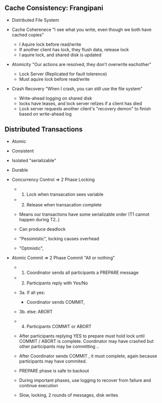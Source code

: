 ## Cache Consistency: Frangipani
  - Distributed File System

  - Cache Coherenece "I see what you write, even though we both have cached copies"
    - I Aquire lock before read/write
    - If another client has lock, they flush data, release lock
    - I aquire lock, and shared disk is updated
  - Atomicity "Our actions are resolved, they don't overwrite eachother" 
    - Lock Server (Replicated for fault tolerence)
    - Must aquire lock before read/write 
  - Crash Recovery "When I crash, you can still use the file system"
    - Write-ahead logging on shared disk
    - locks have leases, and lock server relizes if a client has died
    - Lock server requests another client's "recovery demon" to finish based on write-ahead log

## Distributed Transactions
  - Atomic
  - Consistent
  - Isolated "serializable"
  - Durable

  - Concurrency Control => 2 Phase Locking
    - 1. Lock when transacation sees variable
    - 2. Release when transacation complete

    - Means our transactions have some serializable order (T1 cannot happen during T2..)
    - Can produce deadlock
    - "Pessimistic", locking causes overhead
    - "Optmistic", 

  - Atomic Commit => 2 Phase Commit "All or nothing"
    - 1. Coordinator sends all participants a PREPARE message
    - 2. Participants reply with Yes/No
    - 3a. If all yes: 
      - Coordinator sends COMMIT, 
    - 3b. else: ABORT
    - 4. Participants COMMIT or ABORT

    - After participants replying YES to prepare must hold lock until COMMIT / ABORT is complete. Coordinator may have crashed but other participants may be committing ..
    - After Coordinator sends COMMIT , it must complete, again because participants may have commited.
    - PREPARE phase is safe to backout
    - During important phases, use logging to recover from failure and continue execution

    - Slow, locking, 2 rounds of messages, disk writes
